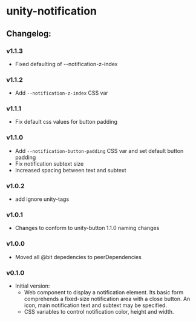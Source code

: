 # unity-notification

## Changelog:

### v1.1.3
- Fixed defaulting of --notification-z-index

### v1.1.2
- Add `--notification-z-index` CSS var

### v1.1.1
- Fix default css values for button padding

### v1.1.0
- Add `--notification-button-padding` CSS var and set default button padding
- Fix notification subtext size
- Increased spacing between text and subtext

### v1.0.2
- add ignore unity-tags

### v1.0.1
- Changes to conform to unity-button 1.1.0 naming changes

### v1.0.0
- Moved all @bit depedencies to peerDependencies

### v0.1.0
- Initial version:
  - Web component to display a notification element. Its basic form comprehends a fixed-size notification area with a close button. An icon, main notification text and subtext may be specified.
  - CSS variables to control notification color, height and width.
